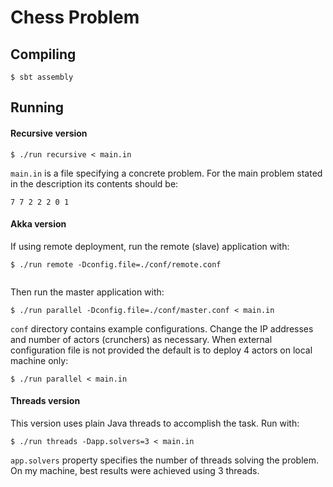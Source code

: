 Chess Problem
=============

## Compiling

```
$ sbt assembly
```

## Running

#### Recursive version

```
$ ./run recursive < main.in
```

`main.in` is a file specifying a concrete problem. For the main problem stated in the description its contents should be:

```
7 7 2 2 2 0 1
``` 

#### Akka version

If using remote deployment, run the remote (slave) application with:

```
$ ./run remote -Dconfig.file=./conf/remote.conf


```

Then run the master application with:

```
$ ./run parallel -Dconfig.file=./conf/master.conf < main.in
```

`conf` directory contains example configurations. Change the IP addresses and number of actors (crunchers) as necessary. When external configuration file is not provided the default is to deploy 4 actors on local machine only:

```
$ ./run parallel < main.in
```

#### Threads version

This version uses plain Java threads to accomplish the task. Run with:

```
$ ./run threads -Dapp.solvers=3 < main.in
```

`app.solvers` property specifies the number of threads solving the problem. On my machine, best results were achieved using 3 threads.
